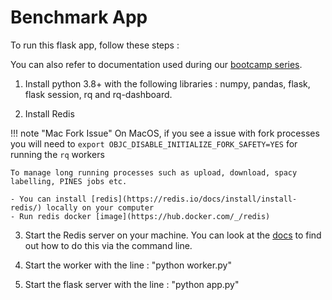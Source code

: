 # Benchmark App
To run this flask app, follow these steps :

You can also refer to documentation used during our [bootcamp series](https://dev-foundations.acmbpdc.org/Week%201%3A%20Flask%20%28Backend%29/#13-introduction-to-flask).

1. Install python 3.8+ with the following libraries : numpy, pandas, flask, flask session, rq and rq-dashboard.

2. Install Redis

!!! note "Mac Fork Issue"
    On MacOS, if you see a issue with fork processes you will need to `export OBJC_DISABLE_INITIALIZE_FORK_SAFETY=YES`
    for running the `rq` workers

    To manage long running processes such as upload, download, spacy labelling, PINES jobs etc.

    - You can install [redis](https://redis.io/docs/install/install-redis/) locally on your computer 
    - Run redis docker [image](https://hub.docker.com/_/redis)

3. Start the Redis server on your machine. You can look at the [docs](https://redis.io/docs/) to find out how to do this via the command line.

4. Start the worker with the line : "python worker.py"

5. Start the flask server with the line : "python app.py"